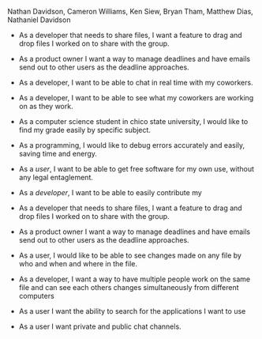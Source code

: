 Nathan Davidson, Cameron Williams, Ken Siew, Bryan Tham, Matthew Dias, Nathaniel Davidson


- As a developer that needs to share files, I want a feature to drag and drop
files I worked on to share with the group.

- As a product owner I want a way to manage deadlines and have emails send out to other users as the deadline approaches.

- As a developer, I want to be able to chat in real time with my coworkers.

- As a developer, I want to be able to see what my coworkers are working on as they work.


- As a computer science student in chico state university, I would like to find my grade easily by specific subject.

- As a programming, I would like to debug errors accurately and easily, saving time and energy.

- As a *user*, I want to be able to get free software for my own use, without any legal entaglement.

- As a *developer*, I want to be able to easily contribute my

- As a developer that needs to share files, I want a feature to drag and drop
files I worked on to share with the group.

- As a product owner I want a way to manage deadlines and have emails send out to other users as the deadline approaches.

- As a user, I would like to be able to see changes made on any file by who and when and where in the file.

- As a developer, I want a way to have multiple people work on the same file and can see each others changes simultaneously from different computers


- As a user I want the ability to search for the applications I want to use

- As a user I want private and public chat channels.
